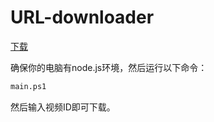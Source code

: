 # URL-downloader

[下载](https://github.com/ptsfdtz/Offline-njtech/releases/download/1.0.1/offline_njtech.zip)

确保你的电脑有node.js环境，然后运行以下命令：

```sh
main.ps1
```
然后输入视频ID即可下载。

